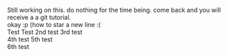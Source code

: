 Still working on this. do nothing for the time being. come back and you will receive a a git tutorial.  
okay :p (how to star a new line :(  
Test Test
2nd test
3rd test  
4th test
5th test  
6th test
